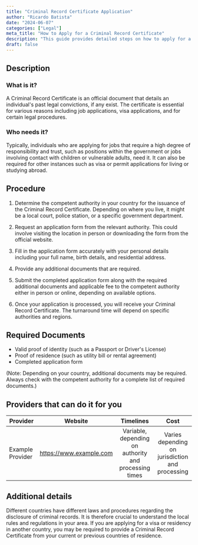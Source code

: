 ```yaml
---
title: "Criminal Record Certificate Application"
author: "Ricardo Batista"
date: "2024-06-07"
categories: ["Legal"]
meta_title: "How to Apply for a Criminal Record Certificate"
description: "This guide provides detailed steps on how to apply for a Criminal Record Certificate."
draft: false
---
```


## Description
### What is it?
A Criminal Record Certificate is an official document that details an individual's past legal convictions, if any exist. The certificate is essential for various reasons including job applications, visa applications, and for certain legal procedures.

### Who needs it?
Typically, individuals who are applying for jobs that require a high degree of responsibility and trust, such as positions within the government or jobs involving contact with children or vulnerable adults, need it. It can also be required for other instances such as visa or permit applications for living or studying abroad.

## Procedure
1. Determine the competent authority in your country for the issuance of the Criminal Record Certificate. Depending on where you live, it might be a local court, police station, or a specific government department.

2. Request an application form from the relevant authority. This could involve visiting the location in person or downloading the form from the official website.

3. Fill in the application form accurately with your personal details including your full name, birth details, and residential address.

4. Provide any additional documents that are required.

5. Submit the completed application form along with the required additional documents and applicable fee to the competent authority either in person or online, depending on available options.

6. Once your application is processed, you will receive your Criminal Record Certificate. The turnaround time will depend on specific authorities and regions.

## Required Documents
- Valid proof of identity (such as a Passport or Driver's License)
- Proof of residence (such as utility bill or rental agreement)
- Completed application form

(Note: Depending on your country, additional documents may be required. Always check with the competent authority for a complete list of required documents.)

## Providers that can do it for you

| Provider        |     Website     |     Timelines    |       Cost      |
| --------------- | --------------- |  :-------------: | :-------------: |
| Example Provider      |  https://www.example.com       |      Variable, depending on authority and processing times      |        Varies depending on jurisdiction and processing       |

## Additional details
Different countries have different laws and procedures regarding the disclosure of criminal records. It is therefore crucial to understand the local rules and regulations in your area. If you are applying for a visa or residency in another country, you may be required to provide a Criminal Record Certificate from your current or previous countries of residence.
